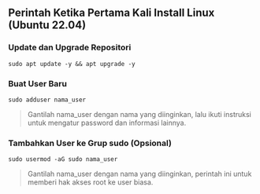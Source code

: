 ## Perintah Ketika Pertama Kali Install Linux (Ubuntu 22.04) 
### Update dan Upgrade Repositori
```
sudo apt update -y && apt upgrade -y
```
### Buat User Baru
```
sudo adduser nama_user
```
> Gantilah nama_user dengan nama yang diinginkan, lalu ikuti instruksi untuk mengatur password dan informasi lainnya.
### Tambahkan User ke Grup sudo (Opsional)
```
sudo usermod -aG sudo nama_user
```
> Gantilah nama_user dengan nama yang diinginkan, perintah ini untuk memberi hak akses root ke user biasa.

